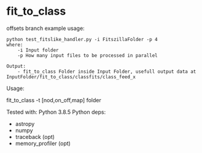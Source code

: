 # fit_to_class

offsets branch example usage:
      
    python test_fitslike_handler.py -i FitszillaFolder -p 4
    where:
        -i Input folder
        -p How many input files to be processed in parallel
  
    Output:
        - fit_to_class Folder inside Input Folder, usefull output data at InputFolder/fit_to_class/classfits/class_feed_x
     
Usage:
    
  fit_to_class -t [nod,on_off,map] folder

Tested with: Python 3.8.5
Python deps:
 
 * astropy
 * numpy
 * traceback (opt)
 * memory_profiler (opt)
      
